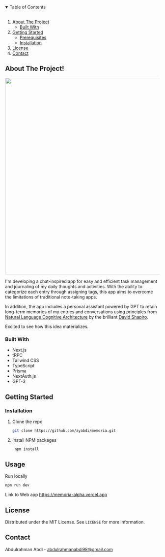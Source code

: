 <!-- TABLE OF CONTENTS -->
<br/>
<details open="open">
  <summary>Table of Contents</summary> <br/>
  <ol>
    <li>
      <a href="#about-the-project">About The Project</a>
      <ul>
        <li><a href="#built-with">Built With</a></li>
      </ul>
    </li>
    <li>
      <a href="#getting-started">Getting Started</a>
      <ul>
        <li><a href="#prerequisites">Prerequisites</a></li>
        <li><a href="#installation">Installation</a></li>
      </ul>
    </li>
    <li><a href="#license">License</a></li>
    <li><a href="#contact">Contact</a></li>
  </ol>
</details>


<!-- ABOUT THE PROJECT -->
## About The Project!

<img width="638" src="[https://user-images.githubusercontent.com/46926470/116741071-86020a00-a9fe-11eb-9444-1959f0ed969e.png](https://user-images.githubusercontent.com/46926470/216974783-1e9d5080-0e59-4300-8cda-698be7387436.png)">

I'm developing a chat-inspired app for easy and efficient task management and journaling of my daily thoughts and activities. With the ability to categorize each entry through assigning tags, this app aims to overcome the limitations of traditional note-taking apps.

In addition, the app includes a personal assistant powered by GPT to retain long-term memories of my entries and conversations using principles from [Natural Language Cognitive Architecture](https://github.com/daveshap/NaturalLanguageCognitiveArchitecture) by the brilliant [David Shapiro](https://www.davidkshapiro.com). 

Excited to see how this idea materializes.


### Built With
* Next.js
* tRPC
* Tailwind CSS
* TypeScript
* Prisma
* NextAuth.js
* GPT-3

<!-- GETTING STARTED -->
## Getting Started

### Installation

  1. Clone the repo
     ```sh
     git clone https://github.com/ayabdi/memoria.git
     ```
  2. Install NPM packages
     ```sh
      npm install
      ```
   
## Usage
   Run locally
   ```sh
   npm run dev
   ```
   Link to Web app https://memoria-alpha.vercel.app
   
   ## License

Distributed under the MIT License. See `LICENSE` for more information.



<!-- CONTACT -->
## Contact

Abdulrahman Abdi  - abdulrahmanabdi98@gmail.com
